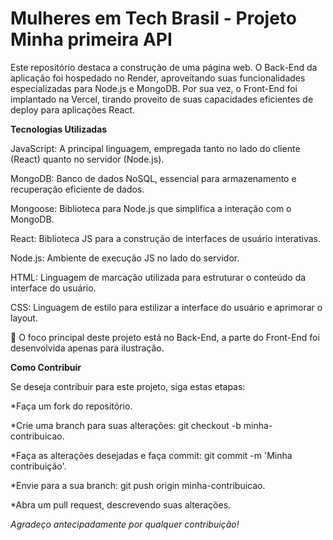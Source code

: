 
# Mulheres em Tech Brasil - Projeto Minha primeira API #

Este repositório destaca a construção de uma página web. O Back-End da aplicação foi hospedado no Render, aproveitando suas funcionalidades especializadas para Node.js e MongoDB. Por sua vez, o Front-End foi implantado na Vercel, tirando proveito de suas capacidades eficientes de deploy para aplicações React.

**Tecnologias Utilizadas**

JavaScript: A principal linguagem, empregada tanto no lado do cliente (React) quanto no servidor (Node.js).

MongoDB: Banco de dados NoSQL, essencial para armazenamento e recuperação eficiente de dados.

Mongoose: Biblioteca para Node.js que simplifica a interação com o MongoDB.

React: Biblioteca JS para a construção de interfaces de usuário interativas.

Node.js: Ambiente de execução JS no lado do servidor.

HTML: Linguagem de marcação utilizada para estruturar o conteúdo da interface do usuário.

CSS: Linguagem de estilo para estilizar a interface do usuário e aprimorar o layout.

📌 O foco principal deste projeto está no Back-End, a parte do Front-End foi desenvolvida apenas para ilustração.

**Como Contribuir**

Se deseja contribuir para este projeto, siga estas etapas:

*Faça um fork do repositório.

*Crie uma branch para suas alterações: git checkout -b minha-contribuicao.

*Faça as alterações desejadas e faça commit: git commit -m 'Minha contribuição'.

*Envie para a sua branch: git push origin minha-contribuicao.

*Abra um pull request, descrevendo suas alterações.

*Agradeço antecipadamente por qualquer contribuição!*
